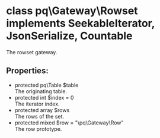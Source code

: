 # class pq\Gateway\Rowset implements SeekableIterator, JsonSerialize, Countable

The rowset gateway.

## Properties:

* protected pq\Table $table  
  The originating table.
* protected int $index = 0  
  The iterator index.
* protected array $rows  
  The rows of the set.
* protected mixed $row = "\pq\Gateway\Row"  
  The row prototype.

